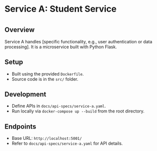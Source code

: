 # Service A: Student Service

# 

## Overview
Service A handles [specific functionality, e.g., user authentication or data processing]. It is a microservice built with Python Flask.

## Setup
- Built using the provided `Dockerfile`.
- Source code is in the `src/` folder.

## Development
- Define APIs in `docs/api-specs/service-a.yaml`.
- Run locally via `docker-compose up --build` from the root directory.

## Endpoints
- Base URL: `http://localhost:5001/`
- Refer to `docs/api-specs/service-a.yaml` for API details.